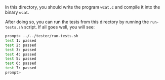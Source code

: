 
In this directory, you should write the program `wcat.c` and compile it into
the binary `wcat`.

After doing so, you can run the tests from this directory by running the
`run-tests.sh` script. If all goes well, you will see:

```sh
prompt> ../../tester/run-tests.sh
test 1: passed
test 2: passed
test 3: passed
test 4: passed
test 5: passed
test 6: passed
test 7: passed
prompt>
```

